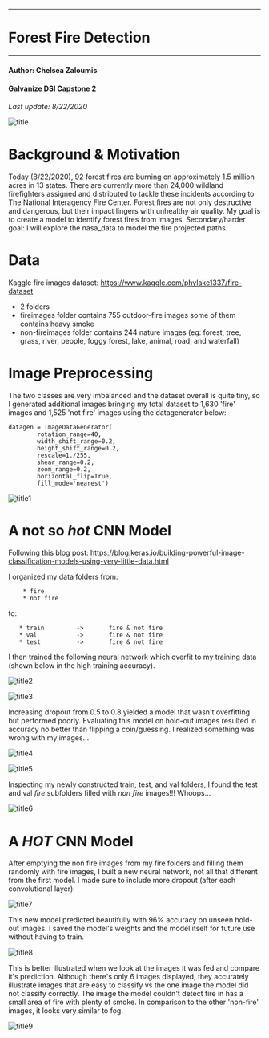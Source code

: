 **********************************************
# Forest Fire Detection
**********************************************

#### Author: Chelsea Zaloumis
#### Galvanize DSI Capstone 2
*Last update: 8/22/2020*

![title](images/cawildfire.jpeg)

# Background & Motivation

Today (8/22/2020), 92 forest fires are burning on approximately 1.5 million acres in 13 states. There are currently more than 24,000 wildland firefighters assigned and distributed to tackle these incidents according to The National Interagency Fire Center. Forest fires are not only destructive and dangerous, but their impact lingers with unhealthy air quality. My goal is to create a model to identify forest fires from images. Secondary/harder goal: I will explore the nasa_data to model the fire projected paths.

# Data

Kaggle fire images dataset: https://www.kaggle.com/phylake1337/fire-dataset
 * 2 folders
 * fireimages folder contains 755 outdoor-fire images some of them contains heavy smoke
 * non-fireimages folder contains 244 nature images (eg: forest, tree, grass, river, people, foggy forest, lake, animal, road, and waterfall)

# Image Preprocessing

The two classes are very imbalanced and the dataset overall is quite tiny, so I generated additional images bringing my total dataset to 1,630 'fire' images and 1,525 'not fire' images using the datagenerator below:

```
datagen = ImageDataGenerator(
        rotation_range=40,
        width_shift_range=0.2,
        height_shift_range=0.2,
        rescale=1./255,
        shear_range=0.2,
        zoom_range=0.2,
        horizontal_flip=True,
        fill_mode='nearest')
 ```
 
 ![title1](images/view_array_ex2x3.jpeg)
 
 # A not so *hot* CNN Model
 
Following this blog post: https://blog.keras.io/building-powerful-image-classification-models-using-very-little-data.html
 
I organized my data folders from:

        * fire
        * not fire
        
 to:
 
       * train         ->       fire & not fire
       * val           ->       fire & not fire
       * test          ->       fire & not fire
 

I then trained the following neural network which overfit to my training data (shown below in the high training accuracy).
 
 ![title2](images/m1of_lasttry_summary.png)
 
 ![title3](images/overfittingmodel.jpeg)
 
Increasing dropout from 0.5 to 0.8 yielded a model that wasn't overfitting but performed poorly.
Evaluating this model on hold-out images resulted in accuracy no better than flipping a coin/guessing. I realized something was wrong with my images... 
 
 ![title4](images/softmaxdropoutmodel.jpeg)

 ![title5](images/m1of_lasttry_eval.png)

Inspecting my newly constructed train, test, and val folders, I found the test and val *fire* subfolders filled with *non fire* images!!! Whoops...

 ![title6](images/tenor.gif)

# A *HOT* CNN Model

After emptying the non fire images from my fire folders and filling them randomly with fire images, I built a new neural network, not all that different from the first model. I made sure to include more dropout (after each convolutional layer):

 ![title7](images/m2_summary.png)

This new model predicted beautifully with 96% accuracy on unseen hold-out images. I saved the model's weights and the model itself for future use without having to train.

 ![title8](images/m2.jpeg)
 
This is better illustrated when we look at the images it was fed and compare it's prediction. Although there's only 6 images displayed, they accurately illustrate images that are easy to classify vs the one image the model did not classify correctly. The image the model couldn't detect fire in has a small area of fire with plenty of smoke. In comparison to the other 'non-fire' images, it looks very similar to fog.

 ![title9](images/m2testonholdout.jpeg)
